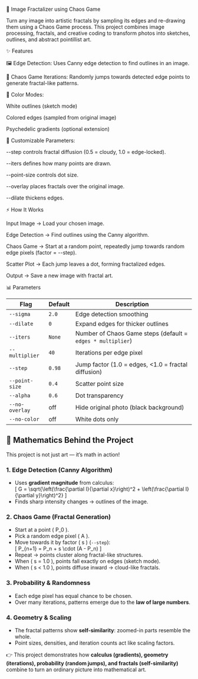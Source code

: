 🎨 Image Fractalizer using Chaos Game

Turn any image into artistic fractals by sampling its edges and re-drawing them using a Chaos Game process.
This project combines image processing, fractals, and creative coding to transform photos into sketches, outlines, and abstract pointillist art.

✨ Features

🖼 Edge Detection: Uses Canny edge detection to find outlines in an image.

🔀 Chaos Game Iterations: Randomly jumps towards detected edge points to generate fractal-like patterns.

🎨 Color Modes:

White outlines (sketch mode)

Colored edges (sampled from original image)

Psychedelic gradients (optional extension)

🔧 Customizable Parameters:

--step controls fractal diffusion (0.5 = cloudy, 1.0 = edge-locked).

--iters defines how many points are drawn.

--point-size controls dot size.

--overlay places fractals over the original image.

--dilate thickens edges.


⚡ How It Works

Input Image → Load your chosen image.

Edge Detection → Find outlines using the Canny algorithm.

Chaos Game → Start at a random point, repeatedly jump towards random edge pixels (factor = --step).

Scatter Plot → Each jump leaves a dot, forming fractalized edges.

Output → Save a new image with fractal art.


📊 Parameters

| Flag           | Default | Description                                                 |
| -------------- | ------- | ----------------------------------------------------------- |
| `--sigma`      | `2.0`   | Edge detection smoothing                                    |
| `--dilate`     | `0`     | Expand edges for thicker outlines                           |
| `--iters`      | `None`  | Number of Chaos Game steps (default = `edges * multiplier`) |
| `--multiplier` | `40`    | Iterations per edge pixel                                   |
| `--step`       | `0.98`  | Jump factor (1.0 = edges, <1.0 = fractal diffusion)         |
| `--point-size` | `0.4`   | Scatter point size                                          |
| `--alpha`      | `0.6`   | Dot transparency                                            |
| `--no-overlay` | off     | Hide original photo (black background)                      |
| `--no-color`   | off     | White dots only                                             |



## 🧮 Mathematics Behind the Project

This project is not just art — it’s math in action!  

### 1. Edge Detection (Canny Algorithm)
- Uses **gradient magnitude** from calculus:  
  \[
  G = \sqrt{\left(\frac{\partial I}{\partial x}\right)^2 + \left(\frac{\partial I}{\partial y}\right)^2}
  \]  
- Finds sharp intensity changes → outlines of the image.

### 2. Chaos Game (Fractal Generation)
- Start at a point \( P_0 \).  
- Pick a random edge pixel \( A \).  
- Move towards it by factor \( s \) (`--step`):  
  \[
  P_{n+1} = P_n + s \cdot (A - P_n)
  \]  
- Repeat → points cluster along fractal-like structures.  
- When \( s = 1.0 \), points fall exactly on edges (sketch mode).  
- When \( s < 1.0 \), points diffuse inward → cloud-like fractals.  

### 3. Probability & Randomness
- Each edge pixel has equal chance to be chosen.  
- Over many iterations, patterns emerge due to the **law of large numbers**.  

### 4. Geometry & Scaling
- The fractal patterns show **self-similarity**: zoomed-in parts resemble the whole.  
- Point sizes, densities, and iteration counts act like scaling factors.

👉 This project demonstrates how **calculus (gradients), geometry (iterations), probability (random jumps), and fractals (self-similarity)** combine to turn an ordinary picture into mathematical art.

